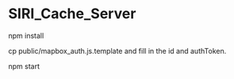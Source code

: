 # SIRI_Cache_Server

npm install

cp public/mapbox_auth.js.template and fill in the id and authToken.

npm start
